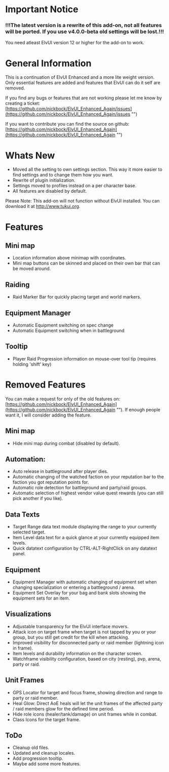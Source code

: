 # Important Notice
### **!!!The latest version is a rewrite of this add-on, not all features will be ported. If you use v4.0.0-beta old settings will be lost.!!!**

You need atleast ElvUI version 12 or higher for the add-on to work.

# General Information
This is a continuation of ElvUI Enhanced and a more lite weight version. Only essential features are added and features that ElvUI can do it self are removed.

If you find any bugs or features that are not working please let me know by creating a ticket: [https://github.com/nickbock/ElvUI_Enhanced_Again/issues](https://github.com/nickbock/ElvUI_Enhanced_Again/issues "")

If you want to contribute you can find the source on github: [https://github.com/nickbock/ElvUI_Enhanced_Again](https://github.com/nickbock/ElvUI_Enhanced_Again "")

# Whats New
- Moved all the setting to own settings section. This way it more easier to find settings and to change them how you want.
- Rewrite of plugin initialization.
- Settings moved to profiles instead on a per character base.
- All features are disabled by default.

Please Note: This add-on will not function without ElvUI installed. You can download it at http://www.tukui.org.
# Features
## Mini map
- Location information above minimap with coordinates.
- Mini map buttons can be skinned and placed on their own bar that can be moved around.
## Raiding
- Raid Marker Bar for quickly placing target and world markers.
## Equipment Manager
- Automatic Equipment switching on spec change
- Automatic Equipment switching when in battleground
## Tooltip
- Player Raid Progression information on mouse-over tool tip (requires holding 'shift' key)

# Removed Features
You can make a request for only of the old features on: [https://github.com/nickbock/ElvUI_Enhanced_Again](https://github.com/nickbock/ElvUI_Enhanced_Again ""). 
If enough people want it, I will consider adding the feature.

## Mini map
- Hide mini map during combat (disabled by default).
## Automation:
- Auto release in battleground after player dies.
- Automatic changing of the watched faction on your reputation bar to the faction you got reputation points for.
- Automatic role detection for battleground and party/raid groups.
- Automatic selection of highest vendor value quest rewards (you can still pick another if you like).
## Data Texts
- Target Range data text module displaying the range to your currently selected target.
- Item Level data text for a quick glance at your currently equipped item levels.
- Quick datatext configuration by CTRL-ALT-RightClick on any datatext panel.
## Equipment
- Equipment Manager with automatic changing of equipment set when changing specialization or entering a battleground / arena.
- Equipment Set Overlay for your bag and bank slots showing the equipment sets for an item.
## Visualizations
- Adjustable transparency for the ElvUI interface movers.
- Attack icon on target frame when target is not tapped by you or your group, but you still get credit for the kill when attacking.
- Improved visibility for disconnected party or raid member (lightning icon in frame).
- Item levels and durability information on the character screen.
- Watchframe visibility configuration, based on city (resting), pvp, arena, party or raid.
## Unit Frames
- GPS Locator for target and focus frame, showing direction and range to party or raid member.
- Heal Glow: Direct AoE heals will let the unit frames of the affected party / raid members glow for the defined time period.
- Hide role icons (healer/tank/damage) on unit frames while in combat.
- Class Icons for the target frame.

## ToDo
- Cleanup old files.
- Updated and cleanup locales.
- Add progression tooltip.
- Maybe add some more features.